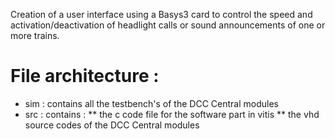 Creation of a user interface using a Basys3 card to control the speed and activation/deactivation of headlight calls or sound
announcements of one or more trains. 

# File architecture :

* sim : contains all the testbench's of the DCC Central modules
* src : contains :
** the c code file for the software part in vitis
** the vhd source codes of the DCC Central modules
